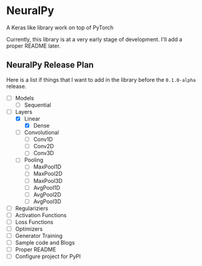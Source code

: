 # NeuralPy
A Keras like library work on top of PyTorch

Currently, this library is at a very early stage of development. I'll add a proper README later.

## NeuralPy Release Plan
Here is a list if things that I want to add in the library before the `0.1.0-alpha` release.
  * [ ] Models
    * [ ] Sequential
  * [ ] Layers
    * [x] Linear
      * [x] Dense
    * [ ] Convolutional
      * [ ] Conv1D
      * [ ] Conv2D
      * [ ] Conv3D
    * [ ] Pooling
      * [ ] MaxPool1D
      * [ ] MaxPool2D
      * [ ] MaxPool3D
      * [ ] AvgPool1D
      * [ ] AvgPool2D
      * [ ] AvgPool3D
  * [ ] Regulariziers
  * [ ] Activation Functions
  * [ ] Loss Functions
  * [ ] Optimizers
  * [ ] Generator Training
  * [ ] Sample code and Blogs
  * [ ] Proper README
  * [ ] Configure project for PyPI
